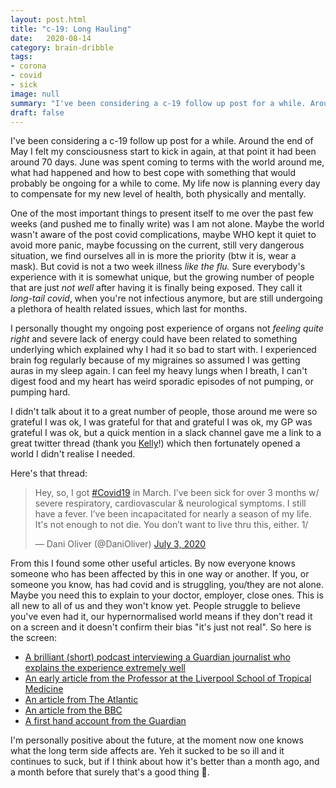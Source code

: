 ```yaml
---
layout: post.html
title: "c-19: Long Hauling"
date:   2020-08-14
category: brain-dribble
tags:
- corona
- covid
- sick
image: null
summary: "I've been considering a c-19 follow up post for a while. Around the end of May I felt my consciousness start to kick in again..."
draft: false
---
```


I've been considering a c-19 follow up post for a while. Around the end of May I felt my consciousness start to kick in again, at that point it had been around 70 days. June was spent coming to terms with the world around me, what had happened and how to best cope with something that would probably be ongoing for a while to come. My life now is planning every day to compensate for my new level of health, both physically and mentally.

One of the most important things to present itself to me over the past few weeks (and pushed me to finally write) was I am not alone. Maybe the world wasn't aware of the post covid complications, maybe WHO kept it quiet to avoid more panic, maybe focussing on the current, still very dangerous situation, we find ourselves all in is more the priority (btw it is, wear a mask). But covid is not a two week illness *like the flu.* Sure everybody's experience with it is somewhat unique, but the growing number of people that are just *not well* after having it is finally being exposed. They call it *long-tail covid*, when you're not infectious anymore, but are still undergoing a plethora of health related issues, which last for months.

I personally thought my ongoing post experience of organs not *feeling quite right* and severe lack of energy could have been related to something underlying which explained why I had it so bad to start with. I experienced brain fog regularly because of my migraines so assumed I was getting auras in my sleep again. I can feel my heavy lungs when I breath, I can't digest food and my heart has weird sporadic episodes of not pumping, or pumping hard.

I didn't talk about it to a great number of people, those around me were so grateful I was ok, I was grateful for that and grateful I was ok, my GP was grateful I was ok, but a quick mention in a slack channel gave me a link to a great twitter thread (thank you [Kelly](https://twitter.com/kellective)!) which then fortunately opened a world I didn't realise I needed.

Here's that thread:

<blockquote class="twitter-tweet"><p lang="en" dir="ltr">Hey, so, I got <a href="https://twitter.com/hashtag/Covid19?src=hash&amp;ref_src=twsrc%5Etfw">#Covid19</a> in March. I’ve been sick for over 3 months w/ severe respiratory, cardiovascular &amp; neurological symptoms. I still have a fever. I’ve been incapacitated for nearly a season of my life. It&#39;s not enough to not die. You don’t want to live thru this, either. 1/</p>&mdash; Dani Oliver (@DaniOliver) <a href="https://twitter.com/DaniOliver/status/1279155358666305541?ref_src=twsrc%5Etfw">July 3, 2020</a></blockquote> <script async src="https://platform.twitter.com/widgets.js" charset="utf-8"></script>

From this I found some other useful articles. By now everyone knows someone who has been affected by this in one way or another. If you, or someone you know, has had covid and is struggling, you/they are not alone. Maybe you need this to explain to your doctor, employer, close ones. This is all new to all of us and they won't know yet. People struggle to believe you've even had it, our hypernormalised world means if they don't read it on a screen and it doesn't confirm their bias "it's just not real". So here is the screen:

- [A brilliant (short) podcast interviewing a Guardian journalist who explains the experience extremely well](https://www.theguardian.com/news/audio/2020/aug/10/the-covid-long-haul-why-are-some-patients-not-getting-better)
- [An early article from the Professor at the Liverpool School of Tropical Medicine](https://blogs.bmj.com/bmj/2020/05/19/paul-garner-covid-19-and-fatigue-a-game-of-snakes-and-ladders/)
- [An article from The Atlantic](https://www.theatlantic.com/health/archive/2020/06/covid-19-coronavirus-longterm-symptoms-months/612679/)
- [An article from the BBC](https://www.bbc.co.uk/news/health-53269391)
- [A first hand account from the Guardian](https://www.theguardian.com/commentisfree/2020/aug/05/brain-fog-phantom-smells-and-tinnitus-my-experience-as-a-covid-long-hauler)


I'm personally positive about the future, at the moment now one knows what the long term side affects are. Yeh it sucked to be so ill and it continues to suck, but if I think about how it's better than a month ago, and a month before that surely that's a good thing 🙏.